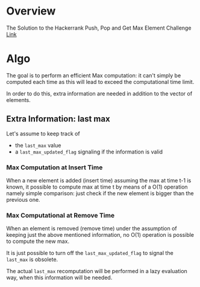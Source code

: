 
# Overview 

The Solution to the Hackerrank Push, Pop and Get Max Element Challenge [Link](https://www.hackerrank.com/challenges/maximum-element)

# Algo 

The goal is to perform an efficient Max computation: it can't simply be computed each time as this will lead to exceed the computational time limit. 

In order to do this, extra information are needed in addition to the vector of elements. 

## Extra Information: last max 

Let's assume to keep track of 
- the `last_max` value 
- a `last_max_updated_flag` signaling if the information is valid 

### Max Computation at Insert Time 

When a new element is added (insert time) assuming the max at time t-1 is known, it possible to compute max at time t by means of a O(1)  operation namely simple comparison: just check if the new element is bigger than the previous one. 

### Max Computational at Remove Time 

When an element is removed (remove time) under the assumption of keeping just the above mentioned information, no O(1) operation is possible to compute the new max. 

It is just possible to turn off the `last_max_updated_flag` to signal the `last_max` is obsolete. 

The actual `last_max` recomputation will be performed in a lazy evaluation way, when this information will be needed. 



